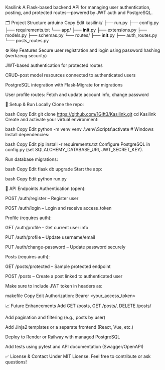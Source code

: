 Kasilink
A Flask-based backend API for managing user authentication, posting, and protected routes—powered by JWT auth and PostgreSQL.

🗂 Project Structure
arduino
Copy
Edit
kasilink/
├── run.py
├── config.py
├── requirements.txt
└── app/
    ├── __init__.py
    ├── extensions.py
    ├── models.py
    ├── schemas.py
    └── routes/
        ├── __init__.py
        ├── auth_routes.py
        └── posts_routes.py


⚙️ Key Features
Secure user registration and login using password hashing (werkzeug.security)

JWT-based authentication for protected routes

CRUD-post model resources connected to authenticated users

PostgreSQL integration with Flask‑Migrate for migrations

User profile routes: Fetch and update account info, change password


🚀 Setup & Run Locally
Clone the repo:

bash
Copy
Edit
git clone https://github.com/1Gift3/Kasilink.git
cd Kasilink
Create and activate your virtual environment:

bash
Copy
Edit
python -m venv venv
.\venv\Scripts\activate  # Windows
Install dependencies:

bash
Copy
Edit
pip install -r requirements.txt
Configure PostgreSQL in config.py (set SQLALCHEMY_DATABASE_URI, JWT_SECRET_KEY).

Run database migrations:

bash
Copy
Edit
flask db upgrade
Start the app:

bash
Copy
Edit
python run.py


🧪 API Endpoints
Authentication (open):

POST /auth/register – Register user

POST /auth/login – Login and receive access_token

Profile (requires auth):

GET /auth/profile – Get current user info

PUT /auth/profile – Update username/email

PUT /auth/change-password – Update password securely

Posts (requires auth):

GET /posts/protected – Sample protected endpoint

POST /posts – Create a post linked to authenticated user

Make sure to include JWT token in headers as:

makefile
Copy
Edit
Authorization: Bearer <your_access_token>


📈 Future Enhancements
Add GET /posts, GET /posts/<id>, DELETE /posts/<id>

Add pagination and filtering (e.g., posts by user)

Add Jinja2 templates or a separate frontend (React, Vue, etc.)

Deploy to Render or Railway with managed PostgreSQL

Add tests using pytest and API documentation (Swagger/OpenAPI)

✅ License & Contact
Under MIT License.
Feel free to contribute or ask questions!

